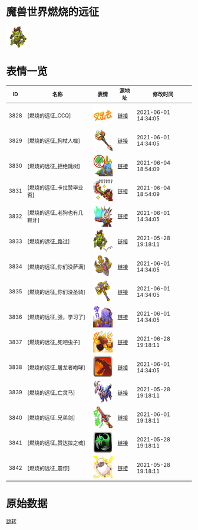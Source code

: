 # 魔兽世界燃烧的远征

<img src="./cover.png" height="60" alt="cover" />

# 表情一览

|ID|名称|表情|源地址|修改时间|
|----|----|----|----|----|
|3828|[燃烧的远征_CCQ]|<img src="./pic/003828_%5B燃烧的远征_CCQ%5D.png" height="60" alt="CCQ"/>|[链接](http://i0.hdslb.com/bfs/emote/184ca6a2b641351e550523157da193fad1e88b22.png)|2021-06-01 14:34:05|
|3829|[燃烧的远征_狗杖人噬]|<img src="./pic/003829_%5B燃烧的远征_狗杖人噬%5D.png" height="60" alt="狗杖人噬"/>|[链接](http://i0.hdslb.com/bfs/emote/21ed320605df06f945654408047ee8710c5682b0.png)|2021-06-01 14:34:05|
|3830|[燃烧的远征_拒绝跳树]|<img src="./pic/003830_%5B燃烧的远征_拒绝跳树%5D.png" height="60" alt="拒绝跳树"/>|[链接](http://i0.hdslb.com/bfs/emote/e863db3d895517f0c1deccae070a57848e0597d0.png)|2021-06-04 18:54:09|
|3831|[燃烧的远征_卡拉赞毕业否]|<img src="./pic/003831_%5B燃烧的远征_卡拉赞毕业否%5D.png" height="60" alt="卡拉赞毕业否"/>|[链接](http://i0.hdslb.com/bfs/emote/0dd6d1560b325ff7700446d7fad154e35d73b64d.png)|2021-06-04 18:54:09|
|3832|[燃烧的远征_老狗也有几颗牙]|<img src="./pic/003832_%5B燃烧的远征_老狗也有几颗牙%5D.png" height="60" alt="老狗也有几颗牙"/>|[链接](http://i0.hdslb.com/bfs/emote/bad028911ed6e30c6e6004cfb924caa3756af3fa.png)|2021-06-01 14:34:05|
|3833|[燃烧的远征_路过]|<img src="./pic/003833_%5B燃烧的远征_路过%5D.png" height="60" alt="路过"/>|[链接](http://i0.hdslb.com/bfs/emote/a3b6bca1e0e2457f926c0080910267abbaf5bf10.png)|2021-05-28 19:18:11|
|3834|[燃烧的远征_你们没萨满]|<img src="./pic/003834_%5B燃烧的远征_你们没萨满%5D.png" height="60" alt="你们没萨满"/>|[链接](http://i0.hdslb.com/bfs/emote/4f58e160316913a59ba2f1e466242e1bb6e8275a.png)|2021-06-01 14:34:05|
|3835|[燃烧的远征_你们没圣骑]|<img src="./pic/003835_%5B燃烧的远征_你们没圣骑%5D.png" height="60" alt="你们没圣骑"/>|[链接](http://i0.hdslb.com/bfs/emote/9ae7df44bccf379fa2eab2faf4c0a4e771d727f6.png)|2021-06-01 14:34:05|
|3836|[燃烧的远征_强，学习了]|<img src="./pic/003836_%5B燃烧的远征_强，学习了%5D.png" height="60" alt="强，学习了"/>|[链接](http://i0.hdslb.com/bfs/emote/9846835947b7f40e7f00fc0b10ebf3a018bd94f0.png)|2021-06-01 14:34:05|
|3837|[燃烧的远征_死吧虫子]|<img src="./pic/003837_%5B燃烧的远征_死吧虫子%5D.png" height="60" alt="死吧虫子"/>|[链接](http://i0.hdslb.com/bfs/emote/3678915942fce69eb6e2202cf8f157a708372593.png)|2021-06-28 19:18:11|
|3838|[燃烧的远征_屠龙者咆哮]|<img src="./pic/003838_%5B燃烧的远征_屠龙者咆哮%5D.png" height="60" alt="屠龙者咆哮"/>|[链接](http://i0.hdslb.com/bfs/emote/fc1f509fee723a454330f1de7ed35f6d457a3caf.png)|2021-06-01 14:34:05|
|3839|[燃烧的远征_亡灵马]|<img src="./pic/003839_%5B燃烧的远征_亡灵马%5D.png" height="60" alt="亡灵马"/>|[链接](http://i0.hdslb.com/bfs/emote/dbe890d2d5f005c9b09bb634ccfc56fb9f79d74f.png)|2021-05-28 19:18:11|
|3840|[燃烧的远征_兄弟剑]|<img src="./pic/003840_%5B燃烧的远征_兄弟剑%5D.png" height="60" alt="兄弟剑"/>|[链接](http://i0.hdslb.com/bfs/emote/05d86a7f2bf0e4b8a6a577448e350c6c947e5a27.png)|2021-06-01 19:18:11|
|3841|[燃烧的远征_赞达拉之魂]|<img src="./pic/003841_%5B燃烧的远征_赞达拉之魂%5D.png" height="60" alt="赞达拉之魂"/>|[链接](http://i0.hdslb.com/bfs/emote/6e6ca48268f27f2a726bd41ed3093bd743183e83.png)|2021-05-28 19:18:11|
|3842|[燃烧的远征_震惊]|<img src="./pic/003842_%5B燃烧的远征_震惊%5D.png" height="60" alt="震惊"/>|[链接](http://i0.hdslb.com/bfs/emote/16bd08a91416b7a0292518d5418b58ceecc67ee8.png)|2021-05-28 19:18:11|

# 原始数据

[跳转](./raw.json)

